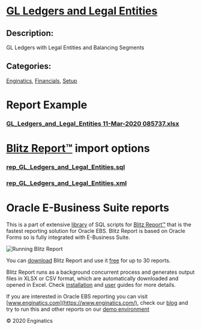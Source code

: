 # [GL Ledgers and Legal Entities](https://www.enginatics.com/reports/gl-ledgers-and-legal-entities)
## Description: 
GL Ledgers with Legal Entities and Balancing Segments
## Categories: 
[Enginatics](https://www.enginatics.com/library/?pg=1&category[]=Enginatics), [Financials](https://www.enginatics.com/library/?pg=1&category[]=Financials), [Setup](https://www.enginatics.com/library/?pg=1&category[]=Setup)
# Report Example
### [GL_Ledgers_and_Legal_Entities 11-Mar-2020 085737.xlsx](https://www.enginatics.com/example/gl-ledgers-and-legal-entities)
# [Blitz Report™](https://www.enginatics.com/blitz-report) import options
### [rep_GL_Ledgers_and_Legal_Entities.sql](https://www.enginatics.com/export/gl-ledgers-and-legal-entities)
### [rep_GL_Ledgers_and_Legal_Entities.xml](https://www.enginatics.com/xml/gl-ledgers-and-legal-entities)
# Oracle E-Business Suite reports

This is a part of extensive [library](https://www.enginatics.com/library/) of SQL scripts for [Blitz Report™](https://www.enginatics.com/blitz-report/) that is the fastest reporting solution for Oracle EBS. Blitz Report is based on Oracle Forms so is fully integrated with E-Business Suite. 

![Running Blitz Report](https://www.enginatics.com/wp-content/uploads/2018/01/Running-blitz-report.png) 

You can [download](https://www.enginatics.com/download/) Blitz Report and use it [free](https://www.enginatics.com/pricing/) for up to 30 reports. 

Blitz Report runs as a background concurrent process and generates output files in XLSX or CSV format, which are automatically downloaded and opened in Excel. Check [installation](https://www.enginatics.com/installation-guide/) and [user](https://www.enginatics.com/user-guide/) guides for more details.

If you are interested in Oracle EBS reporting you can visit [www.enginatics.com](https://www.enginatics.com/), check our [blog](https://www.enginatics.com/blog) and try to run this and other reports on our [demo environment](http://demo.enginatics.com/)

© 2020 Enginatics